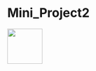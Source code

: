 # Mini_Project2

<img src="https://github.com/user-attachments/assets/907fe9a5-3de5-45d4-a84a-2ee7119cdc00" width="80">
